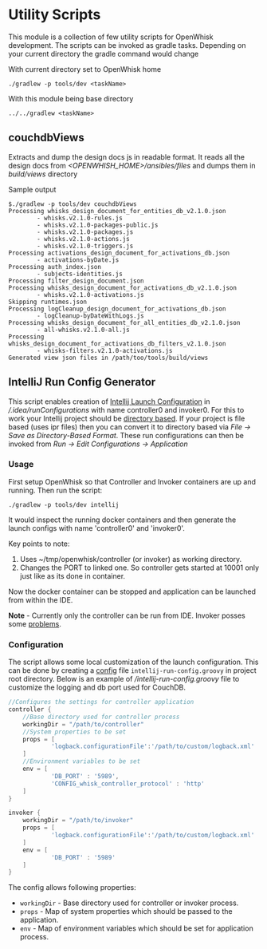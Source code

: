 <!--
#
# Licensed to the Apache Software Foundation (ASF) under one or more contributor 
# license agreements.  See the NOTICE file distributed with this work for additional 
# information regarding copyright ownership.  The ASF licenses this file to you
# under the Apache License, Version 2.0 (the # "License"); you may not use this 
# file except in compliance with the License.  You may obtain a copy of the License 
# at:
#
# http://www.apache.org/licenses/LICENSE-2.0
#
# Unless required by applicable law or agreed to in writing, software distributed 
# under the License is distributed on an "AS IS" BASIS, WITHOUT WARRANTIES OR 
# CONDITIONS OF ANY KIND, either express or implied.  See the License for the
# specific language governing permissions and limitations under the License.
#
-->

# Utility Scripts

This module is a collection of few utility scripts for OpenWhisk development. The scripts
can be invoked as gradle tasks. Depending on your current directory the gradle command would
change

With current directory set to OpenWhisk home

    ./gradlew -p tools/dev <taskName>
    
With this module being base directory

    ../../gradlew <taskName>

## couchdbViews

Extracts and dump the design docs js in readable format. It reads all the design docs from 
_<OPENWHISH_HOME>/ansibles/files_ and dumps them in _build/views_ directory

Sample output

    $./gradlew -p tools/dev couchdbViews
    Processing whisks_design_document_for_entities_db_v2.1.0.json
            - whisks.v2.1.0-rules.js
            - whisks.v2.1.0-packages-public.js
            - whisks.v2.1.0-packages.js
            - whisks.v2.1.0-actions.js
            - whisks.v2.1.0-triggers.js
    Processing activations_design_document_for_activations_db.json
            - activations-byDate.js
    Processing auth_index.json
            - subjects-identities.js
    Processing filter_design_document.json
    Processing whisks_design_document_for_activations_db_v2.1.0.json
            - whisks.v2.1.0-activations.js
    Skipping runtimes.json
    Processing logCleanup_design_document_for_activations_db.json
            - logCleanup-byDateWithLogs.js
    Processing whisks_design_document_for_all_entities_db_v2.1.0.json
            - all-whisks.v2.1.0-all.js
    Processing whisks_design_document_for_activations_db_filters_v2.1.0.json
            - whisks-filters.v2.1.0-activations.js
    Generated view json files in /path/too/tools/build/views

## IntelliJ Run Config Generator

This script enables creation of [Intellij Launch Configuration][1] in _<openwhisk home>/.idea/runConfigurations_ 
with name controller0 and invoker0. For this to work your Intellij project should be [directory based][3]. If your 
project is file based (uses ipr files) then you can convert it to directory based via _File -> Save as Directory-Based Format_. These run configurations can then be invoked from _Run -> Edit Configurations -> Application_

### Usage

First setup OpenWhisk so that Controller and Invoker containers are up and running. Then run the script:

    ./gradlew -p tools/dev intellij
    
It would inspect the running docker containers and then generate the launch configs with name 'controller0' 
and 'invoker0'.

Key points to note:

1. Uses ~/tmp/openwhisk/controller (or invoker) as working directory.
2. Changes the PORT to linked one. So controller gets started at 10001 only just like as its done in container.

Now the docker container can be stopped and application can be launched from within the IDE.

**Note** - Currently only the controller can be run from IDE. Invoker posses some [problems][2].

### Configuration

The script allows some local customization of the launch configuration. This can be done by creating a [config][4] file
`intellij-run-config.groovy` in project root directory. Below is an example of _<openwhisk home>/intellij-run-config.groovy_ 
file to customize the logging and db port used for CouchDB.

```groovy
//Configures the settings for controller application
controller {
    //Base directory used for controller process
    workingDir = "/path/to/controller"
    //System properties to be set
    props = [
            'logback.configurationFile':'/path/to/custom/logback.xml'
    ]
    //Environment variables to be set
    env = [
            'DB_PORT' : '5989',
            'CONFIG_whisk_controller_protocol' : 'http'
    ]
}

invoker {
    workingDir = "/path/to/invoker"
    props = [
            'logback.configurationFile':'/path/to/custom/logback.xml'
    ]
    env = [
            'DB_PORT' : '5989'
    ]
}

```

The config allows following properties:

* `workingDir` - Base directory used for controller or invoker process.
* `props` - Map of system properties which should be passed to the application.
* `env` - Map of environment variables which should be set for application process.

[1]: https://www.jetbrains.com/help/idea/run-debug-configurations-dialog.html#run_config_common_options
[2]: https://github.com/apache/incubator-openwhisk/issues/3195
[3]: https://www.jetbrains.com/help/idea/configuring-projects.html#project-formats
[4]: http://docs.groovy-lang.org/2.4.2/html/gapi/groovy/util/ConfigSlurper.html
